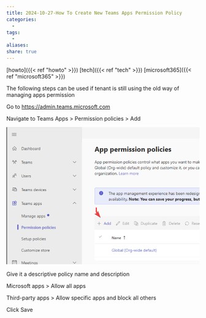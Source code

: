 ```yaml
---
title: 2024-10-27-How To Create New Teams Apps Permission Policy
categories:
  - 
tags:
  - 
aliases: 
share: true
---
```


[howto]({{< ref "howto" >}}) [tech]({{< ref "tech" >}}) [microsoft365]({{< ref "microsoft365" >}})

The following steps can be used if tenant is still using the old way of managing apps permission

Go to https://admin.teams.microsoft.com

Navigate to Teams Apps > Permission policies > Add

![teams-app-permission-policies.png](/images/teams-app-permission-policies.png)

Give it a descriptive policy name and description

Microsoft apps > Allow all apps

Third-party apps > Allow specific apps and block all others

Click Save
